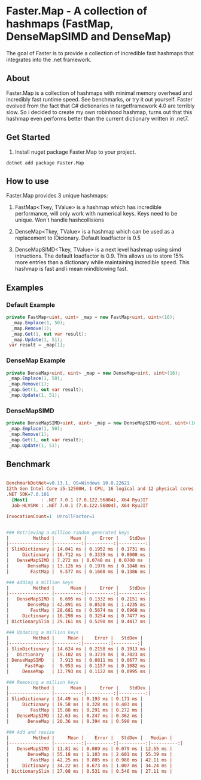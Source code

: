 # Faster.Map - A collection of hashmaps (FastMap, DenseMapSIMD and DenseMap)

The goal of Faster is to provide a collection of incredible fast hashmaps that integrates into the .net framework.
   
## About
Faster.Map is a collection of hashmaps with minimal memory overhead and incredibly fast runtime speed. See benchmarks, or try it out yourself. Faster evolved from the fact that C# dictionaries in targetframework 4.0 are terribly slow. So i decided to create my own robinhood hashmap, turns out that this hashmap even performs better than the current dictionary written in .net7.
## Get Started
1. Install nuget package Faster.Map to your project.
```
dotnet add package Faster.Map
```
## How to use
Faster.Map provides 3 unique hashmaps:
1. FastMap<Tkey, TValue> is a hashmap which has incredible performance, will only work with numerical keys. Keys need to be unique. Won`t handle hashcollisions

2. DenseMap<Tkey, TValue> is a hashmap which can be used as a replacement to IDicionary. Default loadfactor is 0.5

3. DenseMapSIMD<Tkey, TValue> is a next level hashmap using simd intructions.
   The default loadfactor is 0.9. This allows us to store 15% more entries than a dictionary while maintaining incredible speed.
   This hashmap is fast and i mean mindblowing fast.

 ## Examples    
  ### Default Example
```C#
private FastMap<uint, uint> _map = new FastMap<uint, uint>(16);     
  _map.Emplace(1, 50); 
  _map.Remove(1);
  _map.Get(1, out var result);
  _map.Update(1, 51); 
 var result = _map[1];    
``` 
  ### DenseMap Example
```C#
private DenseMap<uint, uint> _map = new DenseMap<uint, uint>(16);
 _map.Emplace(1, 50); 
 _map.Remove(1);
 _map.Get(1, out var result);
 _map.Update(1, 51);
 ``` 
 
 ### DenseMapSIMD
``` C#
private DenseMapSIMD<uint, uint> _map = new DenseMapSIMD<uint, uint>(16);
 _map.Emplace(1, 50); 
 _map.Remove(1);
 _map.Get(1, out var result);
 _map.Update(1, 51);
``` 

## Benchmark

``` ini

BenchmarkDotNet=v0.13.1, OS=Windows 10.0.22621
12th Gen Intel Core i5-12500H, 1 CPU, 16 logical and 12 physical cores
.NET SDK=7.0.101
  [Host]     : .NET 7.0.1 (7.0.122.56804), X64 RyuJIT
  Job-HLVSMK : .NET 7.0.1 (7.0.122.56804), X64 RyuJIT

InvocationCount=1  UnrollFactor=1  


### Retrieving a million random generated keys
|         Method |      Mean |     Error |    StdDev |
|--------------- |----------:|----------:|----------:|
| SlimDictionary | 14.041 ms | 0.1952 ms | 0.1731 ms |
|     Dictionary | 16.712 ms | 0.3339 ms | 0.8000 ms |
|   DenseMapSIMD | 7.272 ms | 0.0748 ms | 0.0700 ms  | 
|       DenseMap | 13.126 ms | 0.1976 ms | 0.1848 ms |
|        FastMap |  9.577 ms | 0.1660 ms | 0.1386 ms |

### Adding a million keys
|         Method |      Mean |     Error |    StdDev |
|--------------- |----------:|----------:|----------:|
|   DenseMapSIMD |  6.695 ms | 0.1332 ms | 0.2151 ms |
|       DenseMap | 42.891 ms | 0.8520 ms | 1.4235 ms |
|        FastMap | 28.681 ms | 0.5674 ms | 0.6968 ms |
|     Dictionary | 16.298 ms | 0.3254 ms | 0.7477 ms |
| DictionarySlim | 29.161 ms | 0.5290 ms | 0.4417 ms |

### Updating a million keys
|         Method |     Mean |    Error |   StdDev |
|--------------- |---------:|---------:|---------:|
| SlimDictionary | 14.624 ms | 0.2158 ms | 0.1913 ms |
|   Dictionary   | 19.102 ms | 0.3739 ms | 0.7023 ms |
| DenseMapSIMD   |  7.913 ms | 0.0811 ms | 0.0677 ms |
|      FastMap   |  9.953 ms | 0.1157 ms | 0.1082 ms |
|     DenseMap   | 13.793 ms | 0.1122 ms | 0.0995 ms |

### Removing a million keys
|         Method |      Mean |     Error |    StdDev |
|--------------- |----------:|----------:|----------:|
| SlimDictionary | 14.49 ms | 0.193 ms | 0.171 ms |
|     Dictionary | 19.58 ms | 0.328 ms | 0.403 ms |
|        FastMap | 15.88 ms | 0.291 ms | 0.272 ms |
|   DenseMapSIMD | 12.63 ms | 0.247 ms | 0.362 ms |
|       DenseMap | 20.36 ms | 0.394 ms | 0.590 ms |

### Add and resize
|         Method |     Mean |    Error |   StdDev |   Median |
|--------------- |----------:|----------:|----------:|----------:|
|   DenseMapSIMD | 11.81 ms | 0.089 ms | 0.079 ms | 12.55 ms |
|       DenseMap | 55.18 ms | 1.103 ms | 2.601 ms | 55.39 ms |
|        FastMap | 42.25 ms | 0.805 ms | 0.988 ms | 42.11 ms |
|     Dictionary | 34.22 ms | 0.673 ms | 1.007 ms | 34.24 ms |
| DictionarySlim | 27.08 ms | 0.531 ms | 0.546 ms | 27.11 ms |

